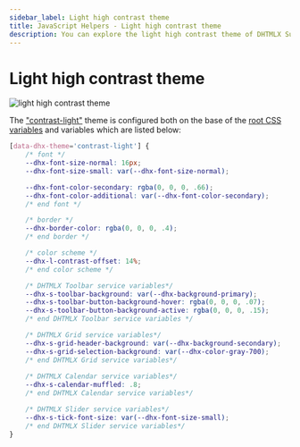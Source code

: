 ```yaml
---
sidebar_label: Light high contrast theme
title: JavaScript Helpers - Light high contrast theme
description: You can explore the light high contrast theme of DHTMLX Suite in the documentation of the DHTMLX JavaScript UI library. Browse developer guides and API reference, try out code examples and live demos, and download a free 30-day evaluation version of DHTMLX Suite.
---
```


# Light high contrast theme

![light high contrast theme](../assets/themes/contrastlight_theme.png)

The ["contrast-light"](themes.md#suite-themes) theme is configured both on the base of the [root CSS variables](themes/default_theme.md) and variables which are listed below:

```css
[data-dhx-theme='contrast-light'] {
	/* font */
	--dhx-font-size-normal: 16px;
	--dhx-font-size-small: var(--dhx-font-size-normal);

	--dhx-font-color-secondary: rgba(0, 0, 0, .66);
	--dhx-font-color-additional: var(--dhx-font-color-secondary);
	/* end font */

	/* border */
	--dhx-border-color: rgba(0, 0, 0, .4);
	/* end border */

	/* color scheme */
	--dhx-l-contrast-offset: 14%;
	/* end color scheme */

	/* DHTMLX Toolbar service variables*/
	--dhx-s-toolbar-background: var(--dhx-background-primary);
	--dhx-s-toolbar-button-background-hover: rgba(0, 0, 0, .07);
	--dhx-s-toolbar-button-background-active: rgba(0, 0, 0, .15);
	/* end DHTMLX Toolbar service variables */

	/* DHTMLX Grid service variables*/
	--dhx-s-grid-header-background: var(--dhx-background-secondary);
	--dhx-s-grid-selection-background: var(--dhx-color-gray-700);
	/* end DHTMLX Grid service variables*/
	
	/* DHTMLX Calendar service variables*/
	--dhx-s-calendar-muffled: .8;
	/* end DHTMLX Calendar service variables*/

	/* DHTMLX Slider service variables*/
	--dhx-s-tick-font-size: var(--dhx-font-size-small);
	/* end DHTMLX Slider service variables*/
}
```